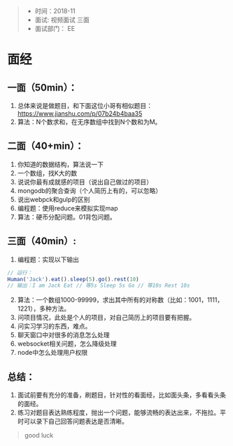 > * 时间：2018-11
> * 面试: 视频面试 三面
> * 面试部门： EE

# 面经
## 一面（50min）：
1. 总体来说是做题目，和下面这位小哥有相似题目：https://www.jianshu.com/p/07b24b4baa35
2. 算法：N个数求和，在无序数组中找到N个数和为M。

## 二面（40+min）：
1. 你知道的数据结构，算法说一下
2. 一个数组，找K大的数
3. 说说你最有成就感的项目（说出自己做过的项目）
4. mongodb的聚合查询（个人简历上有的，可以忽略）
5. 说出webpck和gulp的区别
6. 编程题：使用reduce来模拟实现map
7. 算法：硬币分配问题。01背包问题。


## 三面（40min）:
1. 编程题：实现以下输出
```js
// 运行：
Human('Jack').eat().sleep(5).go().rest(10)
// 输出：I am Jack Eat // 等5s Sleep 5s Go // 等10s Rest 10s
```
2. 算法：一个数组1000-99999，求出其中所有的对称数（比如：1001，1111，1221），多种方法。
3. 问项目情况，此处是个人的项目，对自己简历上的项目要有把握。
4. 问实习学习的东西，难点。
5. 聊天窗口中对很多的消息怎么处理
6. websocket相关问题，怎么降级处理
7. node中怎么处理用户权限

## 总结：
1. 面试前要有充分的准备，刷题目，针对性的看面经，比如面头条，多看看头条的面经。
2. 练习对题目表达熟练程度，抛出一个问题，能够流畅的表达出来，不拖拉。平时可以录下自己回答问题表达是否清晰。

> good luck